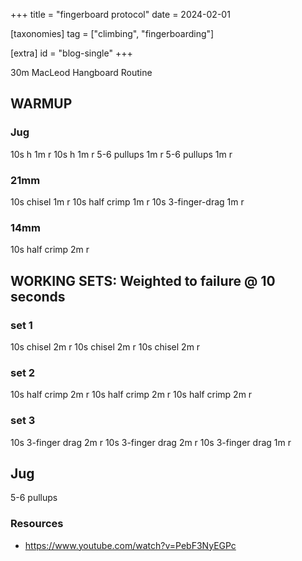 +++
title = "fingerboard protocol"
date = 2024-02-01

[taxonomies]
tag = ["climbing", "fingerboarding"]

[extra]
id = "blog-single"
+++

30m MacLeod Hangboard Routine
## WARMUP
### Jug
10s h
    1m r
10s h
    1m r
5-6 pullups
    1m r
5-6 pullups
    1m r

### 21mm
10s chisel
    1m r
10s half crimp
    1m r
10s 3-finger-drag
    1m r

### 14mm
10s half crimp
    2m r

## WORKING SETS: Weighted to failure @ 10 seconds
### set 1
10s chisel
    2m r
10s chisel
    2m r
10s chisel
    2m r

### set 2
10s half crimp
    2m r
10s half crimp
    2m r
10s half crimp
    2m r

### set 3
10s 3-finger drag
    2m r
10s 3-finger drag
    2m r
10s 3-finger drag
    1m r

## Jug
5-6 pullups

### Resources
- https://www.youtube.com/watch?v=PebF3NyEGPc
